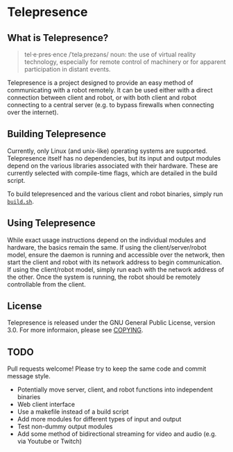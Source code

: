 Telepresence
============


What is Telepresence?
---------------------

> tel·e·pres·ence /ˈteləˌprezəns/ noun: the use of virtual reality technology, especially for remote control of machinery or for apparent participation in distant events.

Telepresence is a project designed to provide an easy method of communicating with a robot remotely. It can be used either with a direct connection between client and robot, or with both client and robot connecting to a central server (e.g. to bypass firewalls when connecting over the internet).


Building Telepresence
---------------------

Currently, only Linux (and unix-like) operating systems are supported. Telepresence itself has no dependencies, but its input and output modules depend on the various libraries associated with their hardware. These are currently selected with compile-time flags, which are detailed in the build script.

To build telepresenced and the various client and robot binaries, simply run [`build.sh`](build.sh).


Using Telepresence
------------------

While exact usage instructions depend on the individual modules and hardware, the basics remain the same. If using the client/server/robot model, ensure the daemon is running and accessible over the network, then start the client and robot with its network address to begin communication. If using the client/robot model, simply run each with the network address of the other. Once the system is running, the robot should be remotely controllable from the client.


License
-------

Telepresence is released under the GNU General Public License, version 3.0. For more informaion, please see [COPYING](COPYING).


TODO
----

Pull requests welcome! Please try to keep the same code and commit message style.

* Potentially move server, client, and robot functions into independent binaries
* Web client interface
* Use a makefile instead of a build script
* Add more modules for different types of input and output
* Test non-dummy output modules
* Add some method of bidirectional streaming for video and audio (e.g. via Youtube or Twitch)
